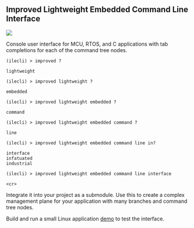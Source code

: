 ## Improved Lightweight Embedded Command Line Interface

![][logo]

[logo]: ./logo.png

Console user interface for MCU, RTOS, and C applications with tab
completions for each of the command tree nodes.

```
(ilecli) > improved ?

lightweight

(ilecli) > improved lightweight ?

embedded

(ilecli) > improved lightweight embedded ?

command

(ilecli) > improved lightweight embedded command ?

line

(ilecli) > improved lightweight embedded command line in?

interface
infatuated
industrial

(ilecli) > improved lightweight embedded command line interface

<cr>
```

Integrate it into your project as a submodule. Use this to create a
complex management plane for your application with many branches and
command tree nodes.

Build and run a small Linux application [demo](demo/README.md) to test the interface.
